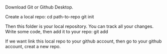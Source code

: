 
Download Git or Github Desktop.

Create a local repo:
  cd path-to-repo
  git init

Then this folder is your local repository. You can track all your changes.
Write some code, then add it to your repo:
  git add

If we want link this local repo to your github account, then go to your github account, creat a new repo.

